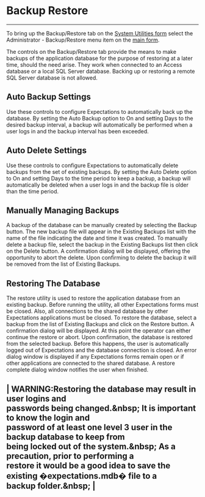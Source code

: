 # Backup Restore

***

To bring up the Backup/Restore tab on the [System Utilities form](7mk0.md) select the Administrator - Backup/Restore menu item on the [main form](7jjr.md).

The controls on the Backup/Restore tab provide the means to make backups of the application database for the purpose of restoring at a later time, should the need arise.  They work when connected to an Access database or a local SQL Server database.  Backing up or restoring a remote SQL Server database is not allowed.&#x20;

## Auto Backup Settings

Use these controls to configure Expectations to automatically back up the database.  By setting the Auto Backup option to On and setting Days to the desired backup interval, a backup will automatically be performed when a user logs in and the backup interval has been exceeded.

## Auto Delete Settings

Use these controls to configure Expectations to automatically delete backups from the set of existing backups.  By setting the Auto Delete option to On and setting Days to the time period to keep a backup, a backup will automatically be deleted when a user logs in and the backup file is older than the time period.

## Manually Managing Backups

A backup of the database can be manually created by selecting the Backup button.  The new backup file will appear in the Existing Backups list with the name of the file indicating the date and time it was created.  To manually delete a backup file, select the backup in the Existing Backups list then click on the Delete button.  A confirmation dialog will be displayed, offering the opportunity to abort the delete.  Upon confirming to delete the backup it will be removed from the list of Existing Backups.

## Restoring The Database

The restore utility is used to restore the application database from an existing backup.  Before running the utility, all other Expectations forms must be closed.  Also, all connections to the shared database by other Expectations applications must be closed.  To restore the database, select a backup from the list of Existing Backups and click on the Restore button.  A confirmation dialog will be displayed.  At this point the operator can either continue the restore or abort.  Upon confirmation, the database is restored from the selected backup.   Before this happens, the user is automatically logged out of Expectations and the database connection is closed.  An error dialog window is displayed if any Expectations forms remain open or if other applications are connected to the shared database.  A restore complete dialog window notifies the user when finished.

\| WARNING:Restoring the database may result in user logins and\
passwords being changed.\&nbsp; It is important to know the login and\
password of at least one level 3 user in the backup database to keep from\
being locked out of the system.\&nbsp; As a precaution, prior to performing a\
restore it would be a good idea to save the existing �expectations.mdb� file to a\
backup folder.\&nbsp; |
-----------------------

